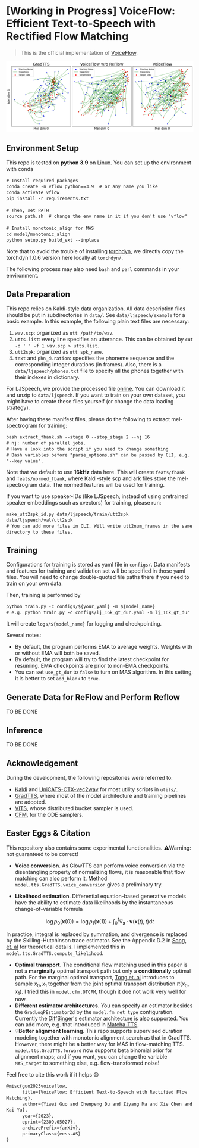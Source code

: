 # \[Working in Progress\] VoiceFlow: Efficient Text-to-Speech with Rectified Flow Matching
> This is the official implementation of [VoiceFlow](https://arxiv.org/abs/2309.05027).

![traj](resources/traj.png)

## Environment Setup
This repo is tested on **python 3.9** on Linux. You can set up the environment with conda
```shell
# Install required packages
conda create -n vflow python==3.9  # or any name you like
conda activate vflow
pip install -r requirements.txt

# Then, set PATH
source path.sh  # change the env name in it if you don't use "vflow"

# Install monotonic_align for MAS
cd model/monotonic_align
python setup.py build_ext --inplace
```
Note that to avoid the trouble of installing [torchdyn](https://github.com/DiffEqML/torchdyn), we directly copy the torchdyn 1.0.6 version here locally at `torchdyn/`.

The following process may also need `bash` and `perl` commands in your environment.

## Data Preparation
This repo relies on Kaldi-style data organization.
All data description files should be put in subdirectories in `data/`.
See `data/ljspeech/example` for a basic example. 
In this example, the following plain text files are necessary:
1. `wav.scp`: organized as `utt /path/to/wav`.
2. `utts.list`: every line specifies an utterance. This can be obtained by `cut -d ' ' -f 1 wav.scp > utts.list`.
3. `utt2spk`: organized as `utt spk_name`.
4. `text` and `phn_duration`: specifies the phoneme sequence and the corresponding integer durations (in frames).
Also, there is a `data/ljspeech/phones.txt` file to specify all the phones together with their indexes in dictionary.

For LJSpeech, we provide the processed file [online](https://huggingface.co/datasets/cantabile-kwok/ljspeech-1024-256-dur/resolve/main/ljspeech-1024-256.zip).
You can download it and unzip to `data/ljspeech`.
If you want to train on your own dataset, you might have to create these files yourself (or change the data loading strategy).

After having these manifest files, please do the following to extract mel-spectrogram for training:
```shell
bash extract_fbank.sh --stage 0 --stop_stage 2 --nj 16
# nj: number of parallel jobs. 
# Have a look into the script if you need to change something
# Bash variables before "parse_options.sh" can be passed by CLI, e.g. "--key value".
```
Note that we default to use **16kHz** data here.
This will create `feats/fbank` and `feats/normed_fbank`, where Kaldi-style scp and ark files store the mel-spectrogram data. 
The normed features will be used for training.

If you want to use speaker-IDs (like LJSpeech, instead of using pretrained speaker embeddings such as xvectors) for training, please run:
```shell
make_utt2spk_id.py data/ljspeech/train/utt2spk data/ljspeech/val/utt2spk
# You can add more files in CLI. Will write utt2num_frames in the same directory to these files.
```

## Training
Configurations for training is stored as yaml file in `configs/`.
Data manifests and features for training and validation set will be specified in those yaml files.
You will need to change double-quoted file paths there if you need to train on your own data.

Then, training is performed by 
```shell
python train.py -c configs/${your_yaml} -m ${model_name}
# e.g. python train.py -c configs/lj_16k_gt_dur.yaml -m lj_16k_gt_dur
```
It will create `logs/${model_name}` for logging and checkpointing.

Several notes:
* By default, the program performs EMA to average weights. Weights with or without EMA will both be saved. 
* By default, the program will try to find the latest checkpoint for resuming. EMA checkpoints are prior to non-EMA checkpoints.
* You can set `use_gt_dur` to `false` to turn on MAS algorithm. In this setting, it is better to set `add_blank` to `true`.

## Generate Data for ReFlow and Perform Reflow
TO BE DONE
## Inference
TO BE DONE

## Acknowledgement
During the development, the following repositories were referred to:
* [Kaldi](https://github.com/kaldi-asr/kaldi) and [UniCATS-CTX-vec2wav](https://github.com/cantabile-kwok/UniCATS-CTX-vec2wav) for most utility scripts in `utils/`.
* [GradTTS](https://github.com/huawei-noah/Speech-Backbones/tree/main/Grad-TTS), where most of the model architecture and training pipelines are adopted.
* [VITS](https://github.com/jaywalnut310/vits), whose distributed bucket sampler is used.
* [CFM](https://github.com/atong01/conditional-flow-matching), for the ODE samplers.

## Easter Eggs & Citation
This repository also contains some experimental functionalities. ⚠️Warning: not guaranteed to be correct!
* **Voice conversion**. As GlowTTS can perform voice conversion via the disentangling property of normalizing flows, it is reasonable that flow matching can also perform it. Method `model.tts.GradTTS.voice_conversion` gives a preliminary try.

* **Likelihood estimation**. Differential equation-based generative models have the ability to estimate data likelihoods by the instantaneous change-of-variable formula
```math
\log p_0(\boldsymbol x(0)) = \log p_1(\boldsymbol  x(1)) + \int _0^1 \nabla_{\boldsymbol x} \cdot {\boldsymbol v}(\boldsymbol x(t), t)\mathrm d t
```
  In practice, integral is replaced by summation, and divergence is replaced by the Skilling-Hutchinson trace estimator. See the Appendix D.2 in [Song, et. al](https://arxiv.org/abs/2011.13456) for theoretical details. I implemented this in `model.tts.GradTTS.compute_likelihood`. 
* **Optimal transport**. The conditional flow matching used in this paper is not a **marginally** optimal transport path but only a **conditionally** optimal path. For the marginal optimal transport, [Tong et. al](https://arxiv.org/abs/2302.00482) introduces to sample $x_0,x_1$ together from the joint optimal transport distribution $\pi(x_0,x_1)$. I tried this in `model.cfm.OTCFM`, though it doe not work very well for now.
* **Different estimator architectures**. You can specify an estimator besides the `GradLogPEstimator2d` by the `model.fm_net_type` configuration. Currently the [DiffSinger](https://ojs.aaai.org/index.php/AAAI/article/view/21350)'s estimator architecture is also supported. You can add more, e.g. that introduced in [Matcha-TTS](https://github.com/shivammehta25/Matcha-TTS).
* 💡**Better alignment learning**. This repo supports supervised duration modeling together with monotonic alignment search as that in GradTTS. However, there might be a better way for MAS in flow-matching TTS. `model.tts.GradTTS.forward` now supports beta binomial prior for alignment maps; and if you want, you can change the variable `MAS_target` to something else, e.g. flow-transformed noise!

Feel free to cite this work if it helps 😄

```
@misc{guo2023voiceflow,
      title={VoiceFlow: Efficient Text-to-Speech with Rectified Flow Matching}, 
      author={Yiwei Guo and Chenpeng Du and Ziyang Ma and Xie Chen and Kai Yu},
      year={2023},
      eprint={2309.05027},
      archivePrefix={arXiv},
      primaryClass={eess.AS}
}
```
